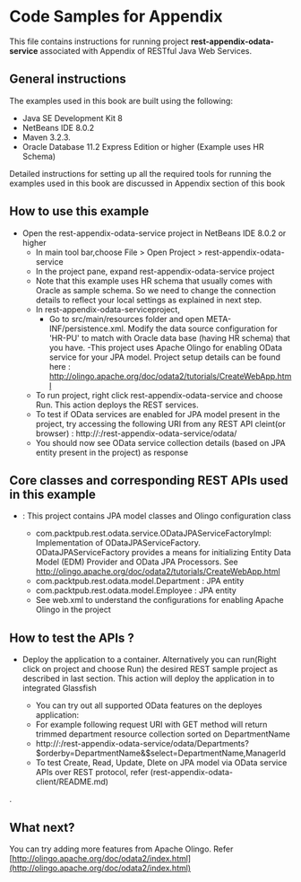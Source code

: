 Code Samples for Appendix
==========================
This file contains instructions for running project **rest-appendix-odata-service** associated with Appendix of RESTful Java Web Services.

General instructions
--------------------
The examples used in this book are built using the following:

- Java SE Development Kit 8
- NetBeans IDE 8.0.2 
- Maven 3.2.3. 
- Oracle Database 11.2 Express Edition or higher (Example uses HR Schema)

Detailed instructions for setting up all the required tools for running the 
examples used in this book are discussed in Appendix section of this book

How to use this example 
-------------------------
   
- Open the rest-appendix-odata-service project in NetBeans IDE 8.0.2 or higher
    - In main tool bar,choose File > Open Project > rest-appendix-odata-service
    - In the project pane, expand rest-appendix-odata-service project 
    - Note that this example uses HR schema that usually comes with Oracle as sample schema. So we need to change the connection details to reflect your local settings as explained in next step. 
    - In rest-appendix-odata-serviceproject,     
        - Go to src/main/resources folder and open META-INF/persistence.xml. Modify the data source configuration for 'HR-PU' to match with Oracle data base (having HR schema) that you have. 
    -This project uses Apache Olingo for enabling OData service for your JPA model. Project setup details can be found here : [http://olingo.apache.org/doc/odata2/tutorials/CreateWebApp.html ](http://olingo.apache.org/doc/odata2/tutorials/CreateWebApp.html)    
	- To run project, right click rest-appendix-odata-service and choose Run. This action deploys the REST services.
    - To test if OData services are enabled for JPA model present in the project, try accessing the following URI from any REST API cleint(or browser) : http://<server>:<port>/rest-appendix-odata-service/odata/  
    - You should now see OData service collection details (based on JPA entity present in the project) as response  
   

Core classes and corresponding REST APIs used in this example
-------------------------------------------------------------

- <rest-appendix-odata-servic>: This project contains JPA model classes and Olingo configuration class 
    - com.packtpub.rest.odata.service.ODataJPAServiceFactoryImpl: Implementation of ODataJPAServiceFactory. ODataJPAServiceFactory provides a means for initializing Entity Data Model (EDM) Provider and OData JPA Processors. See http://olingo.apache.org/doc/odata2/tutorials/CreateWebApp.html
    - com.packtpub.rest.odata.model.Department : JPA entity 
    - com.packtpub.rest.odata.model.Employee : JPA entity 
    - See web.xml to understand the configurations for enabling Apache Olingo in the project
    
How to test the APIs ?
-------------------------    
 - Deploy the application to a container. Alternatively you can run(Right click on project and choose Run) the desired REST sample project as described in last section. This action will deploy the application in to integrated Glassfish
 
    - You can try out all supported OData features on the deployes application:
    - For example following request URI with GET method will return trimmed department resource collection sorted on DepartmentName
    - http://<server>:<port>/rest-appendix-odata-service/odata/Departments?$orderby=DepartmentName&$select=DepartmentName,ManagerId 
    - To test Create, Read, Update, Dlete on JPA model via OData service APIs over REST protocol, refer (rest-appendix-odata-client/README.md)      

.    

What next?
----------------------------
You can try adding more features from Apache Olingo. Refer [http://olingo.apache.org/doc/odata2/index.html](http://olingo.apache.org/doc/odata2/index.html)